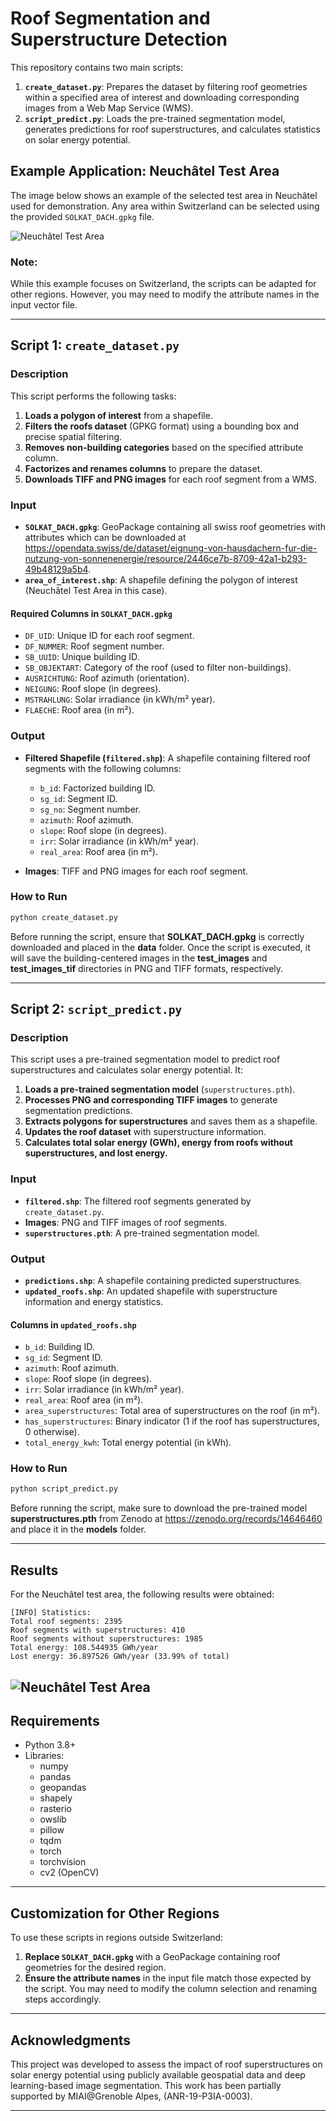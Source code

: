 # Roof Segmentation and Superstructure Detection

This repository contains two main scripts:
1. **`create_dataset.py`**: Prepares the dataset by filtering roof geometries within a specified area of interest and downloading corresponding images from a Web Map Service (WMS).
2. **`script_predict.py`**: Loads the pre-trained segmentation model, generates predictions for roof superstructures, and calculates statistics on solar energy potential.

## Example Application: Neuchâtel Test Area
The image below shows an example of the selected test area in Neuchâtel used for demonstration. Any area within Switzerland can be selected using the provided `SOLKAT_DACH.gpkg` file.

![Neuchâtel Test Area](test_area.JPG)

### Note:
While this example focuses on Switzerland, the scripts can be adapted for other regions. However, you may need to modify the attribute names in the input vector file.

---

## Script 1: `create_dataset.py`

### Description
This script performs the following tasks:
1. **Loads a polygon of interest** from a shapefile.
2. **Filters the roofs dataset** (GPKG format) using a bounding box and precise spatial filtering.
3. **Removes non-building categories** based on the specified attribute column.
4. **Factorizes and renames columns** to prepare the dataset.
5. **Downloads TIFF and PNG images** for each roof segment from a WMS.

### Input
- **`SOLKAT_DACH.gpkg`**: GeoPackage containing all swiss roof geometries with attributes which can be downloaded at https://opendata.swiss/de/dataset/eignung-von-hausdachern-fur-die-nutzung-von-sonnenenergie/resource/2446ce7b-8709-42a1-b293-49b48129a5b4.
- **`area_of_interest.shp`**: A shapefile defining the polygon of interest (Neuchâtel Test Area in this case).

#### Required Columns in `SOLKAT_DACH.gpkg`
- `DF_UID`: Unique ID for each roof segment.
- `DF_NUMMER`: Roof segment number.
- `SB_UUID`: Unique building ID.
- `SB_OBJEKTART`: Category of the roof (used to filter non-buildings).
- `AUSRICHTUNG`: Roof azimuth (orientation).
- `NEIGUNG`: Roof slope (in degrees).
- `MSTRAHLUNG`: Solar irradiance (in kWh/m² year).
- `FLAECHE`: Roof area (in m²).

### Output
- **Filtered Shapefile (`filtered.shp`)**: A shapefile containing filtered roof segments with the following columns:
  - `b_id`: Factorized building ID.
  - `sg_id`: Segment ID.
  - `sg_no`: Segment number.
  - `azimuth`: Roof azimuth.
  - `slope`: Roof slope (in degrees).
  - `irr`: Solar irradiance (in kWh/m² year).
  - `real_area`: Roof area (in m²).

- **Images**: TIFF and PNG images for each roof segment.

### How to Run
```bash
python create_dataset.py
```
Before running the script, ensure that **SOLKAT_DACH.gpkg** is correctly downloaded and placed in the **data** folder. Once the script is executed, it will save the building-centered images in the **test_images** and **test_images_tif** directories in PNG and TIFF formats, respectively.

---

## Script 2: `script_predict.py`

### Description
This script uses a pre-trained segmentation model to predict roof superstructures and calculates solar energy potential. It:
1. **Loads a pre-trained segmentation model** (`superstructures.pth`).
2. **Processes PNG and corresponding TIFF images** to generate segmentation predictions.
3. **Extracts polygons for superstructures** and saves them as a shapefile.
4. **Updates the roof dataset** with superstructure information.
5. **Calculates total solar energy (GWh), energy from roofs without superstructures, and lost energy.**

### Input
- **`filtered.shp`**: The filtered roof segments generated by `create_dataset.py`.
- **Images**: PNG and TIFF images of roof segments.
- **`superstructures.pth`**: A pre-trained segmentation model. 

### Output
- **`predictions.shp`**: A shapefile containing predicted superstructures.
- **`updated_roofs.shp`**: An updated shapefile with superstructure information and energy statistics.

#### Columns in `updated_roofs.shp`
- `b_id`: Building ID.
- `sg_id`: Segment ID.
- `azimuth`: Roof azimuth.
- `slope`: Roof slope (in degrees).
- `irr`: Solar irradiance (in kWh/m² year).
- `real_area`: Roof area (in m²).
- `area_superstructures`: Total area of superstructures on the roof (in m²).
- `has_superstructures`: Binary indicator (1 if the roof has superstructures, 0 otherwise).
- `total_energy_kwh`: Total energy potential (in kWh).

### How to Run
```bash
python script_predict.py
```
Before running the script, make sure to download the pre-trained model **superstructures.pth** from Zenodo at https://zenodo.org/records/14646460 and place it in the **models** folder.

---

## Results
For the Neuchâtel test area, the following results were obtained:

```plaintext
[INFO] Statistics:
Total roof segments: 2395
Roof segments with superstructures: 410
Roof segments without superstructures: 1985
Total energy: 108.544935 GWh/year
Lost energy: 36.897526 GWh/year (33.99% of total)
```
![Neuchâtel Test Area](test_area_output.JPG)
---

## Requirements
- Python 3.8+
- Libraries:
  - numpy
  - pandas
  - geopandas
  - shapely
  - rasterio
  - owslib
  - pillow
  - tqdm
  - torch
  - torchvision
  - cv2 (OpenCV)

---

## Customization for Other Regions
To use these scripts in regions outside Switzerland:
1. **Replace `SOLKAT_DACH.gpkg`** with a GeoPackage containing roof geometries for the desired region.
2. **Ensure the attribute names** in the input file match those expected by the script. You may need to modify the column selection and renaming steps accordingly.

---

## Acknowledgments
This project was developed to assess the impact of roof superstructures on solar energy potential using publicly available geospatial data and deep learning-based image segmentation. This work has been partially supported by MIAI@Grenoble Alpes, (ANR-19-P3IA-0003).

---

